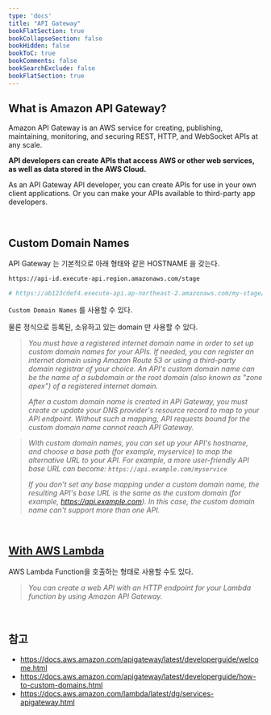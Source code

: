 ```yaml
---
type: 'docs'
title: "API Gateway"
bookFlatSection: true
bookCollapseSection: false
bookHidden: false
bookToC: true
bookComments: false
bookSearchExclude: false
bookFlatSection: true
---
```


## What is Amazon API Gateway?

Amazon API Gateway is an AWS service for creating, publishing, maintaining, monitoring, and securing REST, HTTP, and WebSocket APIs at any scale.

**API developers can create APIs that access AWS or other web services, as well as data stored in the AWS Cloud.** 
 
As an API Gateway API developer, you can create APIs for use in your own client applications. 
Or you can make your APIs available to third-party app developers.

<br>

## Custom Domain Names

API Gateway 는 기본적으로 아래 형태와 같은 HOSTNAME 을 갖는다.
```sh
https://api-id.execute-api.region.amazonaws.com/stage

# https://ab123cdef4.execute-api.ap-northeast-2.amazonaws.com/my-stage/my-api-path
```

`Custom Domain Names` 를 사용할 수 있다.

물론 정식으로 등록된, 소유하고 있는 domain 만 사용할 수 있다.

> *You must have a registered internet domain name in order to set up custom domain names for your APIs. If needed, you can register an internet domain using Amazon Route 53 or using a third-party domain registrar of your choice. An API's custom domain name can be the name of a subdomain or the root domain (also known as "zone apex") of a registered internet domain.*
> 
> *After a custom domain name is created in API Gateway, you must create or update your DNS provider's resource record to map to your API endpoint. Without such a mapping, API requests bound for the custom domain name cannot reach API Gateway.*

> *With custom domain names, you can set up your API's hostname, and choose a base path (for example, myservice) to map the alternative URL to your API. For example, a more user-friendly API base URL can become: `https://api.example.com/myservice`*
>
> *If you don't set any base mapping under a custom domain name, the resulting API's base URL is the same as the custom domain (for example, https://api.example.com). In this case, the custom domain name can't support more than one API.*

<br>

## [With AWS Lambda](https://docs.aws.amazon.com/lambda/latest/dg/services-apigateway.html)

AWS Lambda Function을 호출하는 형태로 사용할 수도 있다.

> *You can create a web API with an HTTP endpoint for your Lambda function by using Amazon API Gateway.*

<br>

## 참고

- https://docs.aws.amazon.com/apigateway/latest/developerguide/welcome.html
- https://docs.aws.amazon.com/apigateway/latest/developerguide/how-to-custom-domains.html
- https://docs.aws.amazon.com/lambda/latest/dg/services-apigateway.html